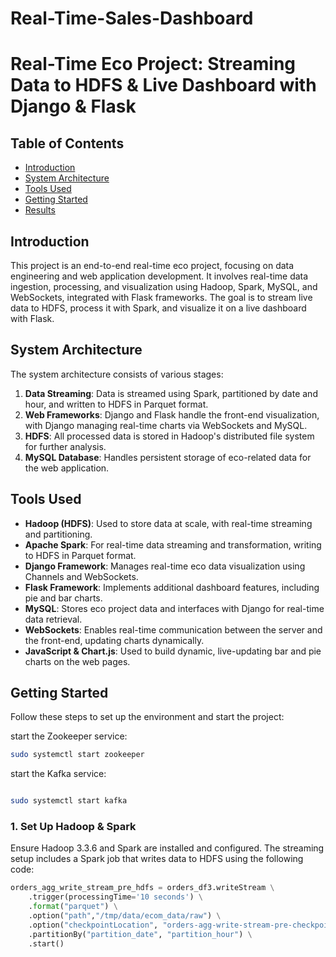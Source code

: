# Real-Time-Sales-Dashboard
# Real-Time Eco Project: Streaming Data to HDFS & Live Dashboard with Django & Flask

<!-- TABLE OF CONTENTS -->
## Table of Contents
- [Introduction](#introduction)
- [System Architecture](#SystemArchitecture)
- [Tools Used](#ToolsUsed)
- [Getting Started](#GettingStarted)
- [Results](#Results)
<!-- END OF TABLE OF CONTENTS -->

<a name="introduction"></a>
## Introduction
This project is an end-to-end real-time eco project, focusing on data engineering and web application development. It involves real-time data ingestion, processing, and visualization using Hadoop, Spark, MySQL, and WebSockets, integrated with Flask frameworks. The goal is to stream live data to HDFS, process it with Spark, and visualize it on a live dashboard with Flask.

<a name="SystemArchitecture"></a>
## System Architecture
The system architecture consists of various stages:
1. **Data Streaming**: Data is streamed using Spark, partitioned by date and hour, and written to HDFS in Parquet format.
2. **Web Frameworks**: Django and Flask handle the front-end visualization, with Django managing real-time charts via WebSockets and MySQL.
3. **HDFS**: All processed data is stored in Hadoop's distributed file system for further analysis.
4. **MySQL Database**: Handles persistent storage of eco-related data for the web application.

<a name="ToolsUsed"></a>
## Tools Used

- **Hadoop (HDFS)**: Used to store data at scale, with real-time streaming and partitioning.
- **Apache Spark**: For real-time data streaming and transformation, writing to HDFS in Parquet format.
- **Django Framework**: Manages real-time eco data visualization using Channels and WebSockets.
- **Flask Framework**: Implements additional dashboard features, including pie and bar charts.
- **MySQL**: Stores eco project data and interfaces with Django for real-time data retrieval.
- **WebSockets**: Enables real-time communication between the server and the front-end, updating charts dynamically.
- **JavaScript & Chart.js**: Used to build dynamic, live-updating bar and pie charts on the web pages.

<a name="GettingStarted"></a>
## Getting Started
Follow these steps to set up the environment and start the project:

start the Zookeeper service:
``` bash
sudo systemctl start zookeeper
```
 start the Kafka service:
``` bash

sudo systemctl start kafka
```
### 1. Set Up Hadoop & Spark
Ensure Hadoop 3.3.6 and Spark are installed and configured. The streaming setup includes a Spark job that writes data to HDFS using the following code:
```python
orders_agg_write_stream_pre_hdfs = orders_df3.writeStream \
    .trigger(processingTime='10 seconds') \
    .format("parquet") \
    .option("path","/tmp/data/ecom_data/raw") \
    .option("checkpointLocation", "orders-agg-write-stream-pre-checkpoint") \
    .partitionBy("partition_date", "partition_hour") \
    .start()
